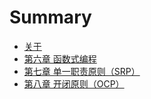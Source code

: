 # Summary

* [关于](README.md)
* [第六章 函数式编程](di-liu-zhang-han-shu-shi-bian-cheng.md)
* [第七章 单一职责原则（SRP）](di-qi-zhang-dan-yi-zhi-ze-yuan-ze-ff08-srp.md)
* [第八章 开闭原则（OCP）](di-ba-zhang-kai-bi-yuan-ze-ff08-ocp.md)

